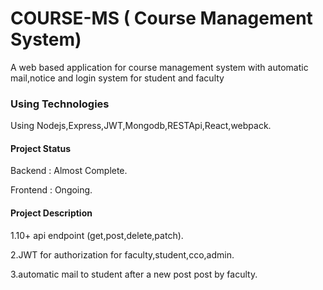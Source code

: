 # COURSE-MS ( Course Management System)
A web based application for course management system with automatic mail,notice and login system for student and faculty 
### Using Technologies
Using Nodejs,Express,JWT,Mongodb,RESTApi,React,webpack.

#### Project Status 
Backend : Almost Complete.

Frontend : Ongoing.

#### Project Description 
1.10+ api endpoint (get,post,delete,patch).

2.JWT for authorization for faculty,student,cco,admin.

3.automatic mail to student after a new post post by faculty.



